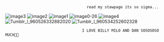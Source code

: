 

                                        read my stawpage its so sigma...

![image3](https://github.com/user-attachments/assets/e5594b82-fc84-45e1-9ff3-2064948e5661) ![image2](https://github.com/user-attachments/assets/2b524367-b416-4f2a-b95a-b73a5278ecc9) ![image1](https://github.com/user-attachments/assets/6e1994f9-88b0-402f-a352-ebdf81c1fb1b) ![image0-26](https://github.com/user-attachments/assets/1310b587-dc5d-42bd-9614-42029ff9c1fd) ![image4](https://github.com/user-attachments/assets/fa428555-dae2-4e02-af53-85df140bb7ed) ![Tumblr_l_960526332882020](https://github.com/user-attachments/assets/a078d646-a872-466d-9431-11acab5f10d3) ![Tumblr_l_960534252602328](https://github.com/user-attachments/assets/e144af19-15db-4d85-a35c-a582be50112b)











                                      I LOVE BILLY MILO AND DAN SOSOSOSO MUCH💞🌺






